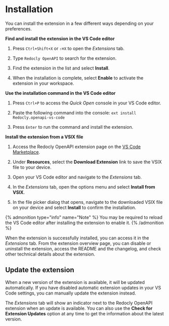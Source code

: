 # Installation

You can install the extension in a few different ways depending on your preferences.

**Find and install the extension in the VS Code editor**

1. Press `Ctrl+Shift+X` or `⇧⌘X` to open the *Extensions* tab.

2. Type `Redocly OpenAPI` to search for the extension.

3. Find the extension in the list and select **Install**.

4. When the installation is complete, select **Enable** to activate the extension in your workspace.


**Use the installation command in the VS Code editor**

1. Press `Ctrl+P` to access the *Quick Open* console in your VS Code editor.

2. Paste the following command into the console: `ext install Redocly.openapi-vs-code`

3. Press `Enter` to run the command and install the extension.


**Install the extension from a VSIX file**

1. Access the Redocly OpenAPI extension page on the [VS Code Marketplace](https://marketplace.visualstudio.com/items?itemName=Redocly.openapi-vs-code).

2. Under **Resources**, select the **Download Extension** link to save the VSIX file to your device.

3. Open your VS Code editor and navigate to the *Extensions* tab.

4. In the *Extensions* tab, open the options menu and select **Install from VSIX**.

5. In the file picker dialog that opens, navigate to the downloaded VSIX file on your device and select **Install** to confirm the installation.


{% admonition type="info" name="Note" %}
You may be required to reload the VS Code editor after installing the extension to enable it.
{% /admonition %}


When the extension is successfully installed, you can access it in the *Extensions* tab.
From the extension overview page, you can disable or uninstall the extension, access the README and the changelog, and check other technical details about the extension.

## Update the extension

When a new version of the extension is available, it will be updated automatically.
If you have disabled automatic extension updates in your VS Code settings, you can manually update the extension instead.

The *Extensions* tab will show an indicator next to the Redocly OpenAPI extension when an update is available.
You can also use the **Check for Extension Updates** option at any time to get the information about the latest version.
